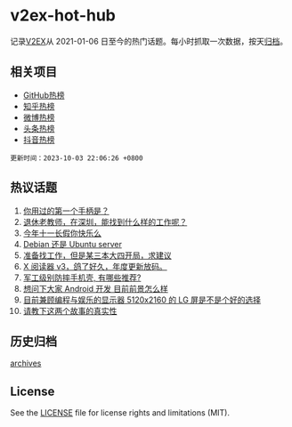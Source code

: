 # v2ex-hot-hub

 记录[V2EX](https://www.v2ex.com/)从 2021-01-06 日至今的热门话题。每小时抓取一次数据，按天[归档](archives)。
 
 ## 相关项目

- [GitHub热榜](https://github.com/snaildev/github-hot-hub)
- [知乎热榜](https://github.com/snaildev/zhihu-hot-hub)
- [微博热榜](https://github.com/snaildev/weibo-hot-hub)
- [头条热榜](https://github.com/snaildev/toutiao-hot-hub)
- [抖音热榜](https://github.com/snaildev/douyin-hot-hub)


 `更新时间：2023-10-03 22:06:26 +0800`

## 热议话题

1. [你用过的第一个手柄是？](https://www.v2ex.com/t/978665)
1. [退休老教师，在深圳，能找到什么样的工作呢？](https://www.v2ex.com/t/978678)
1. [今年十一长假你快乐么](https://www.v2ex.com/t/978680)
1. [Debian 还是 Ubuntu server](https://www.v2ex.com/t/978670)
1. [准备找工作，但是某三本大四开局，求建议](https://www.v2ex.com/t/978659)
1. [X 阅读器 v3，鸽了好久，年度更新放码。](https://www.v2ex.com/t/978710)
1. [军工级别防摔手机壳, 有哪些推荐?](https://www.v2ex.com/t/978696)
1. [想问下大家 Android 开发 目前前景怎么样](https://www.v2ex.com/t/978676)
1. [目前兼顾编程与娱乐的显示器 5120x2160 的 LG 屏是不是个好的选择](https://www.v2ex.com/t/978675)
1. [请教下这两个故事的真实性](https://www.v2ex.com/t/978743)

## 历史归档

[archives](archives)

## License

See the [LICENSE](LICENSE) file for license rights and limitations (MIT).
